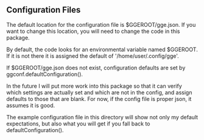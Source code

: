 ## Configuration Files

The default location for the configuration file is $GGEROOT/gge.json. If you want to change this location, you will need to change the code in this package.

By default, the code looks for an environmental variable named $GGEROOT. If it is not there it is assigned the default of '/home/user/.config/gge'.

If $GGEROOT/gge.json does not exist, configuration defaults are set by ggconf.defaultConfiguration().

In the future I will put more work into this package so that it can verify which settings are actually set and which are not in the config, and assign defaults to those that are blank. For now, if the config file is proper json, it assumes it is good.

The example configuration file in this directory will show not only my default expectations, but also what you will get if you fall back to defaultConfiguration().
